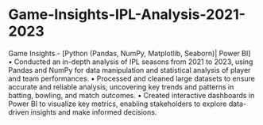 # Game-Insights-IPL-Analysis-2021-2023

Game Insights  - [Python (Pandas, NumPy, Matplotlib, Seaborn)| Power BI]					
•	Conducted an in-depth analysis of IPL seasons from 2021 to 2023, using Pandas and NumPy for data manipulation and statistical analysis of player and team performances.
•	Processed and cleaned large datasets to ensure accurate and reliable analysis, uncovering key trends and patterns in batting, bowling, and match outcomes.
•	Created interactive dashboards in Power BI to visualize key metrics, enabling stakeholders to explore data-driven insights and make informed decisions.
